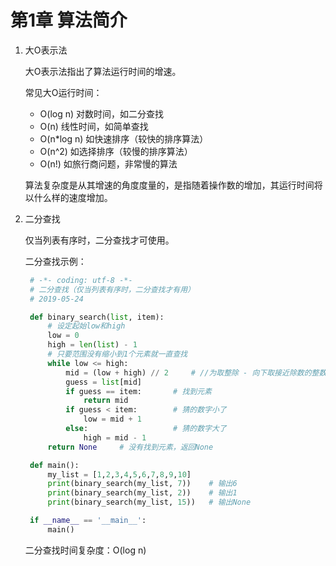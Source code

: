 # 第1章 算法简介

1. 大O表示法
   
   大O表示法指出了算法运行时间的增速。
   
   常见大O运行时间：

   + O(log n)   对数时间，如二分查找
   + O(n)       线性时间，如简单查找
   + O(n*log n) 如快速排序（较快的排序算法） 
   + O(n^2)     如选择排序（较慢的排序算法） 
   + O(n!)      如旅行商问题，非常慢的算法
   
   算法复杂度是从其增速的角度度量的，是指随着操作数的增加，其运行时间将以什么样的速度增加。

2. 二分查找
   
   仅当列表有序时，二分查找才可使用。

   二分查找示例：

   ``` Python
    # -*- coding: utf-8 -*-
    # 二分查找（仅当列表有序时，二分查找才有用）
    # 2019-05-24

    def binary_search(list, item):
        # 设定起始low和high
        low = 0
        high = len(list) - 1
        # 只要范围没有缩小到1个元素就一直查找
        while low <= high:
            mid = (low + high) // 2     # //为取整除 - 向下取接近除数的整数
            guess = list[mid]
            if guess == item:       # 找到元素
                return mid
            if guess < item:        # 猜的数字小了
                low = mid + 1
            else:                   # 猜的数字大了
                high = mid - 1
        return None     # 没有找到元素，返回None

    def main():
        my_list = [1,2,3,4,5,6,7,8,9,10]
        print(binary_search(my_list, 7))    # 输出6
        print(binary_search(my_list, 2))    # 输出1
        print(binary_search(my_list, 15))   # 输出None

    if __name__ == '__main__':
        main()

   ```
   二分查找时间复杂度：O(log n)
   
